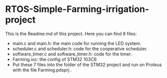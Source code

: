 # RTOS-Simple-Farming-irrigation-project
This is the Readme.md of this project. Here you can find 8 files:

- main.c and main.h: the main code for running the LED system.
- scheduler.c and scheduler.h: code for the cooperative scheduler.
- software_timer.c and software_timer.h: code for the timer.
- Farming.ioc: the config of STM32 103C6
- Put these 7 files into the folder of the STM32 project and run on Proteus with the file Farming.pdsprj .
